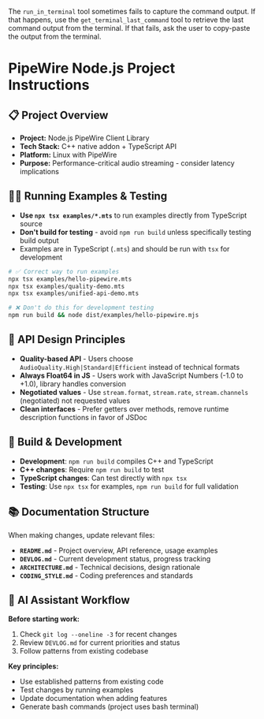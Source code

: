 The `run_in_terminal` tool sometimes fails to capture the command output. If that happens, use the `get_terminal_last_command` tool to retrieve the last command output from the terminal. If that fails, ask the user to copy-paste the output from the terminal.

# PipeWire Node.js Project Instructions

## 📋 Project Overview

- **Project:** Node.js PipeWire Client Library
- **Tech Stack:** C++ native addon + TypeScript API
- **Platform:** Linux with PipeWire
- **Purpose:** Performance-critical audio streaming - consider latency implications

## 🏃‍♂️ Running Examples & Testing

- **Use `npx tsx examples/*.mts`** to run examples directly from TypeScript source
- **Don't build for testing** - avoid `npm run build` unless specifically testing build output
- Examples are in TypeScript (`.mts`) and should be run with `tsx` for development

```bash
# ✅ Correct way to run examples
npx tsx examples/hello-pipewire.mts
npx tsx examples/quality-demo.mts
npx tsx examples/unified-api-demo.mts

# ❌ Don't do this for development testing
npm run build && node dist/examples/hello-pipewire.mjs
```

## 🎯 API Design Principles

- **Quality-based API** - Users choose `AudioQuality.High|Standard|Efficient` instead of technical formats
- **Always Float64 in JS** - Users work with JavaScript Numbers (-1.0 to +1.0), library handles conversion
- **Negotiated values** - Use `stream.format`, `stream.rate`, `stream.channels` (negotiated) not requested values
- **Clean interfaces** - Prefer getters over methods, remove runtime description functions in favor of JSDoc

## 🚀 Build & Development

- **Development**: `npm run build` compiles C++ and TypeScript
- **C++ changes**: Require `npm run build` to test
- **TypeScript changes**: Can test directly with `npx tsx`
- **Testing**: Use `npx tsx` for examples, `npm run build` for full validation

## 📚 Documentation Structure

When making changes, update relevant files:

- **`README.md`** - Project overview, API reference, usage examples
- **`DEVLOG.md`** - Current development status, progress tracking
- **`ARCHITECTURE.md`** - Technical decisions, design rationale
- **`CODING_STYLE.md`** - Coding preferences and standards

## 🤖 AI Assistant Workflow

**Before starting work:**

1. Check `git log --oneline -3` for recent changes
2. Review `DEVLOG.md` for current priorities and status
3. Follow patterns from existing codebase

**Key principles:**

- Use established patterns from existing code
- Test changes by running examples
- Update documentation when adding features
- Generate bash commands (project uses bash terminal)
